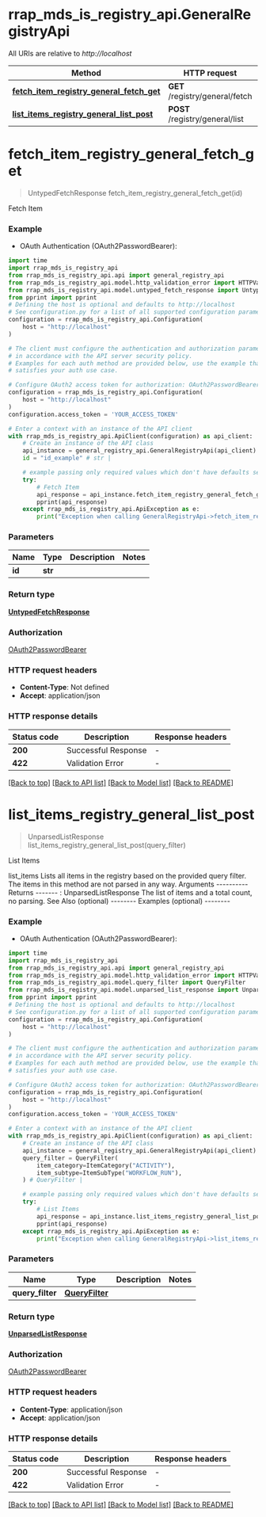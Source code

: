 # rrap_mds_is_registry_api.GeneralRegistryApi

All URIs are relative to *http://localhost*

Method | HTTP request | Description
------------- | ------------- | -------------
[**fetch_item_registry_general_fetch_get**](GeneralRegistryApi.md#fetch_item_registry_general_fetch_get) | **GET** /registry/general/fetch | Fetch Item
[**list_items_registry_general_list_post**](GeneralRegistryApi.md#list_items_registry_general_list_post) | **POST** /registry/general/list | List Items


# **fetch_item_registry_general_fetch_get**
> UntypedFetchResponse fetch_item_registry_general_fetch_get(id)

Fetch Item

### Example

* OAuth Authentication (OAuth2PasswordBearer):

```python
import time
import rrap_mds_is_registry_api
from rrap_mds_is_registry_api.api import general_registry_api
from rrap_mds_is_registry_api.model.http_validation_error import HTTPValidationError
from rrap_mds_is_registry_api.model.untyped_fetch_response import UntypedFetchResponse
from pprint import pprint
# Defining the host is optional and defaults to http://localhost
# See configuration.py for a list of all supported configuration parameters.
configuration = rrap_mds_is_registry_api.Configuration(
    host = "http://localhost"
)

# The client must configure the authentication and authorization parameters
# in accordance with the API server security policy.
# Examples for each auth method are provided below, use the example that
# satisfies your auth use case.

# Configure OAuth2 access token for authorization: OAuth2PasswordBearer
configuration = rrap_mds_is_registry_api.Configuration(
    host = "http://localhost"
)
configuration.access_token = 'YOUR_ACCESS_TOKEN'

# Enter a context with an instance of the API client
with rrap_mds_is_registry_api.ApiClient(configuration) as api_client:
    # Create an instance of the API class
    api_instance = general_registry_api.GeneralRegistryApi(api_client)
    id = "id_example" # str | 

    # example passing only required values which don't have defaults set
    try:
        # Fetch Item
        api_response = api_instance.fetch_item_registry_general_fetch_get(id)
        pprint(api_response)
    except rrap_mds_is_registry_api.ApiException as e:
        print("Exception when calling GeneralRegistryApi->fetch_item_registry_general_fetch_get: %s\n" % e)
```


### Parameters

Name | Type | Description  | Notes
------------- | ------------- | ------------- | -------------
 **id** | **str**|  |

### Return type

[**UntypedFetchResponse**](UntypedFetchResponse.md)

### Authorization

[OAuth2PasswordBearer](../README.md#OAuth2PasswordBearer)

### HTTP request headers

 - **Content-Type**: Not defined
 - **Accept**: application/json


### HTTP response details

| Status code | Description | Response headers |
|-------------|-------------|------------------|
**200** | Successful Response |  -  |
**422** | Validation Error |  -  |

[[Back to top]](#) [[Back to API list]](../README.md#documentation-for-api-endpoints) [[Back to Model list]](../README.md#documentation-for-models) [[Back to README]](../README.md)

# **list_items_registry_general_list_post**
> UnparsedListResponse list_items_registry_general_list_post(query_filter)

List Items

list_items Lists all items in the registry based on the provided query filter. The items in this method are not parsed in any way.  Arguments ----------  Returns -------  : UnparsedListResponse  The list of items and a total count, no parsing.  See Also (optional) --------  Examples (optional) --------

### Example

* OAuth Authentication (OAuth2PasswordBearer):

```python
import time
import rrap_mds_is_registry_api
from rrap_mds_is_registry_api.api import general_registry_api
from rrap_mds_is_registry_api.model.http_validation_error import HTTPValidationError
from rrap_mds_is_registry_api.model.query_filter import QueryFilter
from rrap_mds_is_registry_api.model.unparsed_list_response import UnparsedListResponse
from pprint import pprint
# Defining the host is optional and defaults to http://localhost
# See configuration.py for a list of all supported configuration parameters.
configuration = rrap_mds_is_registry_api.Configuration(
    host = "http://localhost"
)

# The client must configure the authentication and authorization parameters
# in accordance with the API server security policy.
# Examples for each auth method are provided below, use the example that
# satisfies your auth use case.

# Configure OAuth2 access token for authorization: OAuth2PasswordBearer
configuration = rrap_mds_is_registry_api.Configuration(
    host = "http://localhost"
)
configuration.access_token = 'YOUR_ACCESS_TOKEN'

# Enter a context with an instance of the API client
with rrap_mds_is_registry_api.ApiClient(configuration) as api_client:
    # Create an instance of the API class
    api_instance = general_registry_api.GeneralRegistryApi(api_client)
    query_filter = QueryFilter(
        item_category=ItemCategory("ACTIVITY"),
        item_subtype=ItemSubType("WORKFLOW_RUN"),
    ) # QueryFilter | 

    # example passing only required values which don't have defaults set
    try:
        # List Items
        api_response = api_instance.list_items_registry_general_list_post(query_filter)
        pprint(api_response)
    except rrap_mds_is_registry_api.ApiException as e:
        print("Exception when calling GeneralRegistryApi->list_items_registry_general_list_post: %s\n" % e)
```


### Parameters

Name | Type | Description  | Notes
------------- | ------------- | ------------- | -------------
 **query_filter** | [**QueryFilter**](QueryFilter.md)|  |

### Return type

[**UnparsedListResponse**](UnparsedListResponse.md)

### Authorization

[OAuth2PasswordBearer](../README.md#OAuth2PasswordBearer)

### HTTP request headers

 - **Content-Type**: application/json
 - **Accept**: application/json


### HTTP response details

| Status code | Description | Response headers |
|-------------|-------------|------------------|
**200** | Successful Response |  -  |
**422** | Validation Error |  -  |

[[Back to top]](#) [[Back to API list]](../README.md#documentation-for-api-endpoints) [[Back to Model list]](../README.md#documentation-for-models) [[Back to README]](../README.md)

